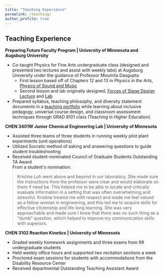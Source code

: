 ```yaml
---
title: "Teaching Experience"
permalink: /teaching/
author_profile: true
---
```


## Teaching Experience

**Preparing Future Faculty Program | University of Minnesota and Augsburg University** <br/>
*	Co-taught Physics for Fine Arts undergraduate class (designed and presented two lectures and assist with weekly labs) at Augsburg University under the guidance of Professor Moumita Dasgupta
    * First lesson based off of Chapters 12 and 13 in _Physics in the Arts_, [Physics of Sound and Music](PhysicsofSoundandMusic.pdf)
    * Second lesson and lab originally designed, [Forces of Stage Design Lecture](ForcesofStageDesign.pdf) and [Lab](StageDesignFBDandNormalForce.pdf) 
* Prepared syllabus, teaching philosophy, and diversity statement documents in a [teaching portfolio](Loh_TeachingPortfolio.pdf) while learning about inclusive pedagogy, universal course design, and classroom assessment techniques through GRAD 8101 class (Teaching in Higher Education)

**CHEN 3401W Junior Chemical Engineering Lab | University of Minnesota** <br/>
* Assisted three teams of three students in running weekly pilot plant experiments (unit operations)
* Utilized Socratic method of asking and answering questions to guide student troubleshooting 
* Received student-nominated Council of Graduate Students Outstanding TA Award <br/>
From a student's nomination:
> Kristine Loh went above and beyond in our laboratory. She made sure the instructions from the professor were clear and would elaborate on them if need be. This helped me to be able to locate and critically evaluate information in a setting that was often overwhelming and stressful. Kristine treated me with respect and made me feel valued as a fellow woman in engineering, and this led me to acquire skills for effective citizenship and life-long learning. She was very approachable and made sure I knew that there was no such thing as a "dumb" question, which helped to improve my communication skills with superiors.

**CHEN 3102 Reaction Kinetics | University of Minnesota** <br/>
* Graded weekly homework assignments and three exams from 99 undergraduate students
* Held weekly office hours and supported two recitation sections a week
* Proctored exam sessions for students with accommodations from the Disability Resource Center
* Received departmental Outstanding Teaching Assistant Award

